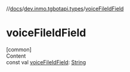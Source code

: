 //[docs](../../index.md)/[dev.inmo.tgbotapi.types](index.md)/[voiceFileIdField](voice-file-id-field.md)



# voiceFileIdField  
[common]  
Content  
const val [voiceFileIdField](voice-file-id-field.md): [String](https://kotlinlang.org/api/latest/jvm/stdlib/kotlin/-string/index.html)  



